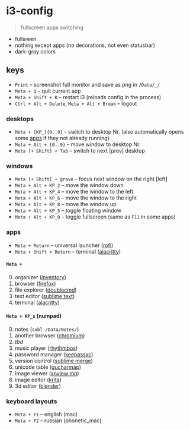 # i3-config

> fullscreen apps switching

- fullsreen
- nothing except apps (no decorations, not even statusbar)
- dark-gray colors


## keys
- `Print` – screenshot full monitor and save as png in `/Data/_/`
- `Meta + Q` – quit current app
- `Meta + Shift + K` – restart i3 (reloads config in the process)
- `Ctrl + Alt + Delete`, `Meta + Alt + Break` – logout

### desktops
- `Meta + [KP_]{0..9}` – switch to desktop Nr. (also automatically opens some [apps](#apps) if they not already running)
- `Meta + Alt + {0..9}` – move window to desktop Nr.
- `Meta [+ Shift] + Tab` – switch to next [prev] desktop

### windows
- `Meta [+ Shift] + grave` – focus next window on the right [left]
- `Meta + Alt + KP_2` – move the window down
- `Meta + Alt + KP_4` – move the window to the left
- `Meta + Alt + KP_6` – move the window to the right
- `Meta + Alt + KP_8` – move the window up
- `Meta + Alt + KP_5` – toggle floating window
- `Meta + Alt + KP_0` – toggle fullscreen (same as `F11` in some apps)

### apps
- `Meta + Return` – universal launcher ([rofi](https://github.com/davatorium/rofi))
- `Meta + Shift + Return` – terminal ([alacritty](https://github.com/alacritty/alacritty))

#### `Meta + `
0. organizer ([inventory](https://github.com/dym-sh/inventory))
1. browser ([firefox](https://firefox.com))
2. file explorer ([doublecmd](https://doublecmd.sourceforge.io))
3. text editor ([sublime text](https://sublimetext.com))
4. terminal ([alacritty](https://github.com/alacritty/alacritty))

#### `Meta + KP_x` (numpad)
0. notes (`subl /Data/Notes/`)
1. another browser ([chromium](https://linuxmint-user-guide.readthedocs.io/en/latest/chromium.html))
2. _tbd_
3. music player ([rhythmbox](https://wiki.gnome.org/Apps/Rhythmbox))
4. password manager ([keepassxc](https://keepassxc.org))
5. version control ([sublime merge](https://sublimemerge.com))
6. unicode table ([gucharmap](https://wiki.gnome.org/Apps/Gucharmap))
7. image viewer ([xnview mp](https://xnview.com/en/xnviewmp))
8. image editor ([krita](https://krita.org/en))
9. 3d editor ([blender](https://blender.org))

### keyboard layouts
- `Meta + F1` – english (mac)
- `Meta + F2` – russian (phonetic_mac)
